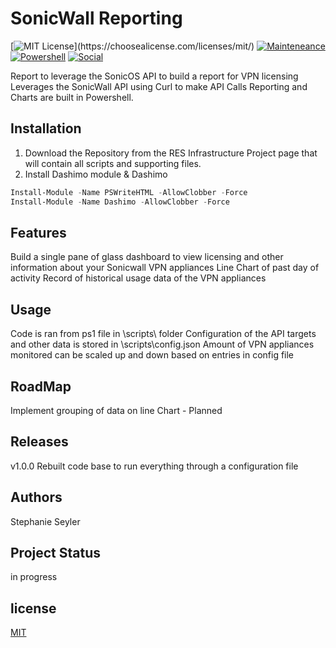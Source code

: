 # SonicWall Reporting
[![MIT License](https://img.shields.io/apm/l/atomic-design-ui.svg?)](https://choosealicense.com/licenses/mit/)
[![Mainteneance](https://img.shields.io/maintenance/yes/2021?style=plastic)]()
[![Powershell](https://img.shields.io/badge/Powershell-v%205.1-orange)](https://www.microsoft.com/en-us/download/details.aspx?id=54616)
[![Social](https://img.shields.io/twitter/follow/StephSeyler?style=social)](https://img.shields.io/twitter/follow/StephSeyler?style=social)

Report to leverage the SonicOS API to build a report for VPN licensing
Leverages the SonicWall API using Curl to make API Calls
Reporting and Charts are built in Powershell.

## Installation

1. Download the Repository from the RES Infrastructure Project page that will contain all scripts and supporting files.
2. Install Dashimo module & Dashimo
```Powershell
Install-Module -Name PSWriteHTML -AllowClobber -Force
Install-Module -Name Dashimo -AllowClobber -Force
```

## Features
Build a single pane of glass dashboard to view licensing and other information about your Sonicwall VPN appliances
Line Chart of past day of activity
Record of historical usage data of the VPN appliances

## Usage
Code is ran from ps1 file in \scripts\ folder
Configuration of the API targets and other data is stored in \scripts\config.json
Amount of VPN appliances monitored can be scaled up and down based on entries in config file

## RoadMap
Implement grouping of data on line Chart - Planned


## Releases
v1.0.0 Rebuilt code base to run everything through a configuration file

## Authors
Stephanie Seyler  

## Project Status
in progress

## license 
[MIT](https://choosealicense.com/licenses/mit/)